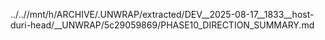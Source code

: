 ../..//mnt/h/ARCHIVE/.UNWRAP/extracted/DEV__2025-08-17__1833__host-duri-head/__UNWRAP/5c29059869/PHASE10_DIRECTION_SUMMARY.md